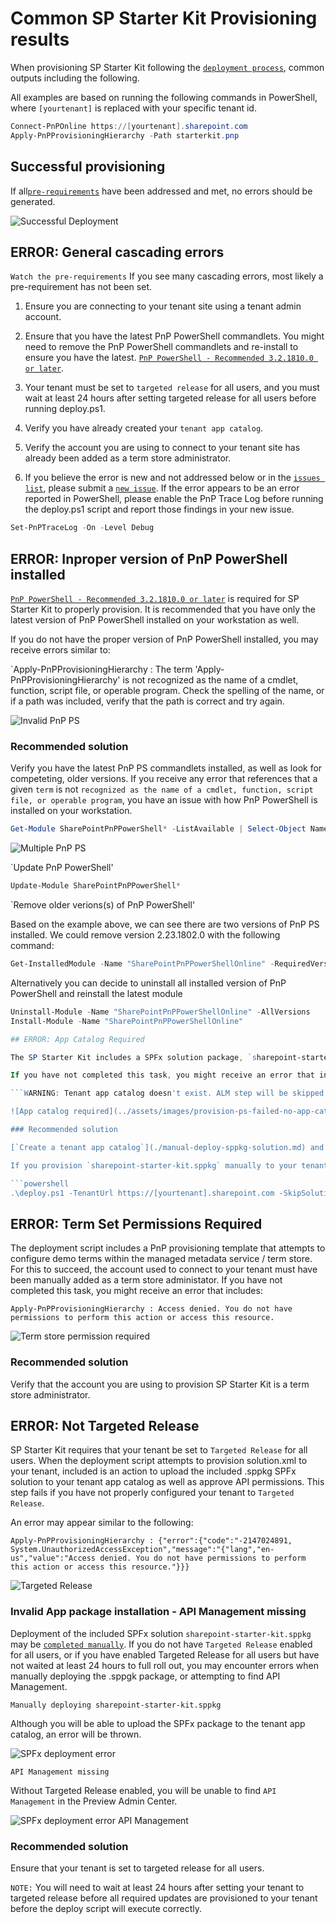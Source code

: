 # Common SP Starter Kit Provisioning results

When provisioning SP Starter Kit following the [`deployment process`](../provisioning/readme.md), common outputs including the following.

All examples are based on running the following commands in PowerShell, where `[yourtenant]` is replaced with your specific tenant id.

```powershell
Connect-PnPOnline https://[yourtenant].sharepoint.com
Apply-PnPProvisioningHierarchy -Path starterkit.pnp
```

## Successful provisioning

If all[`pre-requirements`](../#pre-requirements) have been addressed and met, no errors should be generated.

![Successful Deployment](../assets/images/provision-ps-success.png)

## ERROR: General cascading errors

`Watch the pre-requirements` If you see many cascading errors, most likely a pre-requirement has not been set.

1. Ensure you are connecting to your tenant site using a tenant admin account.

2. Ensure that you have the latest PnP PowerShell commandlets. You might need to remove the PnP PowerShell commandlets and re-install to ensure you have the latest. [`PnP PowerShell - Recommended 3.2.1810.0 or later`](https://github.com/SharePoint/PnP-PowerShell/releases).

3. Your tenant must be set to `targeted release` for all users, and you must wait at least 24 hours after setting targeted release for all users before running deploy.ps1.

4. Verify you have already created your `tenant app catalog`.

5. Verify the account you are using to connect to your tenant site has already been added as a term store administrator.

6. If you believe the error is new and not addressed below or in the [`issues list`](https://github.com/SharePoint/sp-starter-kit/issues), please submit a [`new issue`](https://github.com/SharePoint/sp-starter-kit/issues). If the error appears to be an error reported in PowerShell, please enable the PnP Trace Log before running the deploy.ps1 script and report those findings in your new issue.

```powershell
Set-PnPTraceLog -On -Level Debug
```


## ERROR: Inproper version of PnP PowerShell installed

[`PnP PowerShell - Recommended 3.2.1810.0 or later`](https://github.com/SharePoint/PnP-PowerShell/releases) is required for SP Starter Kit to properly provision. It is recommended that you have only the latest version of PnP PowerShell installed on your workstation as well.

If you do not have the proper version of PnP PowerShell installed, you may receive errors similar to:

`Apply-PnPProvisioningHierarchy : The term 'Apply-PnPProvisioningHierarchy' is not recognized as the name of a cmdlet, function, script file, or
operable program. Check the spelling of the name, or if a path was included, verify that the path is correct and try
again. 

![Invalid PnP PS](../assets/images/provision-ps-failed-invalid-pnpps-version.png)

### Recommended solution

Verify you have the latest PnP PS commandlets installed, as well as look for competeting, older versions. If you receive any error that references that a given `term` is not `recognized as the name of a cmdlet, function, script file, or
operable program`, you have an issue with how PnP PowerShell is installed on your workstation.

```powershell
Get-Module SharePointPnPPowerShell* -ListAvailable | Select-Object Name,Version | Sort-Object Version -Descending
```

![Multiple PnP PS](../assets/images/provision-ps-failed-invalid-pnpps-multiple.png)

`Update PnP PowerShell'

```powershell
Update-Module SharePointPnPPowerShell*
```

`Remove older verions(s) of PnP PowerShell'

Based on the example above, we can see there are two versions of PnP PS installed. We could remove version  2.23.1802.0 with the following command:

```powershell
Get-InstalledModule -Name "SharePointPnPPowerShellOnline" -RequiredVersion 2.23.1802.0 | Uninstall-Module
```

Alternatively you can decide to uninstall all installed version of PnP PowerShell and reinstall the latest module
```powershell
Uninstall-Module -Name "SharePointPnPPowerShellOnline" -AllVersions
Install-Module -Name "SharePointPnPPowerShellOnline"

## ERROR: App Catalog Required

The SP Starter Kit includes a SPFx solution package, `sharepoint-starter-kit.sppkg`. By default this package will be deployed to the tenant app catalog by the `Apply-PnPProvisioningHierarchy` cmdlet in to your tenant App Catalog.

If you have not completed this task, you might receive an error that includes:

```WARNING: Tenant app catalog doesn't exist. ALM step will be skipped!```

![App catalog required](../assets/images/provision-ps-failed-no-app-catalog.png)

### Recommended solution

[`Create a tenant app catalog`](./manual-deploy-sppkg-solution.md) and wait for deployment to complete, which may take minutes, hours, or possibly a day.

If you provision `sharepoint-starter-kit.sppkg` manually to your tenant app catalog, you may then have the SP Starter Kit deployment script skip the package deployment by utilizing the `-SkipSolutionDeployment` parameter, i.e.

```powershell
.\deploy.ps1 -TenantUrl https://[yourtenant].sharepoint.com -SkipSolutionDeployment
```


## ERROR: Term Set Permissions Required

The deployment script includes a PnP provisioning template that attempts to configure demo terms within the managed metadata service / term store. For this to succeed, the account used to connect to your tenant must have been manually added as a term store administator. If you have not completed this task, you might receive an error that includes:

`Apply-PnPProvisioningHierarchy : Access denied. You do not have permissions to perform this action or access this resource.`

![Term store permission required](../assets/images/provision-ps-failed-not-termset-admin.png)

### Recommended solution

Verify that the account you are using to provision SP Starter Kit is a term store administrator.

## ERROR: Not Targeted Release

SP Starter Kit requires that your tenant be set to `Targeted Release` for all users. When the deployment script attempts to provision solution.xml to your tenant, included is an action to upload the included .sppkg SPFx solution to your tenant app catalog as well as approve API permissions. This step fails if you have not properly configured your tenant to `Targeted Release`.

An error may appear similar to the following:

`Apply-PnPProvisioningHierarchy : {"error":{"code":"-2147024891, System.UnauthorizedAccessException","message":"{"lang","en-us","value":"Access denied. You do not have permissions to perform this action or access this resource."}}}`

![Targeted Release](../assets/images/provision-ps-failed-not-targeted-release.png)

### Invalid App package installation - API Management missing

Deployment of the included SPFx solution `sharepoint-starter-kit.sppkg` may be  [`completed manually`](./manual-deploy-sppkg-solution.md). If you do not have `Targeted Release` enabled for all users, or if you have enabled Targeted Release for all users but have not waited at least 24 hours to full roll out, you may encounter errors when manually deploying the .sppgk package, or attempting to find API Management.

`Manually deploying sharepoint-starter-kit.sppkg`

Although you will be able to upload the SPFx package to the tenant app catalog, an error will be thrown.

![SPFx deployment error](../assets/images/provision-package-deployment-error.png)

`API Management missing`

Without Targeted Release enabled, you will be unable to find `API Management` in the Preview Admin Center.

![SPFx deployment error API Management](../assets/images/provision-error-api-management-missing.png)

### Recommended solution

Ensure that your tenant is set to targeted release for all users.

`NOTE:` You will need to wait at least 24 hours after setting your tenant to targeted release before all required updates are provisioned to your tenant before the deploy script will execute correctly.